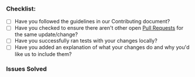 ### Checklist:

* [ ] Have you followed the guidelines in our Contributing document?
* [ ] Have you checked to ensure there aren't other open [Pull Requests](../../pulls) for the same update/change?
* [ ] Have you successfully ran tests with your changes locally?
* [ ] Have you added an explanation of what your changes do and why you'd like us to include them?

### Issues Solved

[//]: # (List Issue Numbers)
